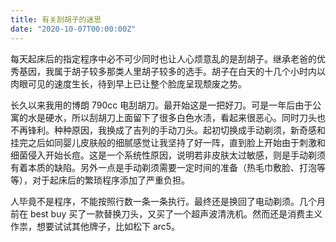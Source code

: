 ```yaml
---
title: 有关刮胡子的迷思
date: "2020-10-07T00:00:00Z"
---
```


每天起床后的指定程序中必不可少同时也让人心烦意乱的是刮胡子。继承老爸的优秀基因，我属于胡子较多那类人里胡子较多的选手。胡子在白天的十几个小时内以肉眼可见的速度生长，待到早上已让整个脸庞呈现颓废之势。

长久以来我用的博朗 790cc 电刮胡刀。最开始这是一把好刀。可是一年后由于公寓的水是硬水，所以刮胡刀上面留下了很多白色水渍，看起来很恶心。同时刀头也不再锋利。种种原因，我换成了吉列的手动刀头。起初切换成手动剃须，新奇感和挂完之后如同婴儿皮肤般的细腻感觉让我坚持了好一阵，直到脸上开始由于刺激和细菌侵入开始长痘。这是一个系统性原因，说明若非皮肤太过敏感，则是手动剃须有着本质的缺陷。另外一点是手动剃须需要一定时间的准备（热毛巾敷脸、打泡等等），对于起床后的繁琐程序添加了严重负担。

人毕竟不是程序，不能按照行数一条一条执行。最终还是换回了电动剃须。几个月前在 best buy 买了一款替换刀头，又买了一个超声波清洗机。然而还是消费主义作祟，想要试试其他牌子，比如松下 arc5。
